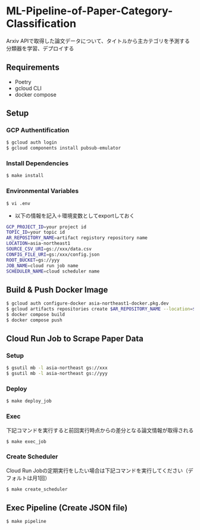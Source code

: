 # ML-Pipeline-of-Paper-Category-Classification
Arxiv APIで取得した論文データについて、タイトルから主カテゴリを予測する分類器を学習、デプロイする

## Requirements
- Poetry
- gcloud CLI
- docker compose

## Setup
### GCP Authentification
```bash
$ gcloud auth login
$ gcloud components install pubsub-emulator
```

### Install Dependencies
```bash
$ make install
```

### Environmental Variables
```bash
$ vi .env
```

- 以下の情報を記入＋環境変数としてexportしておく
```bash
GCP_PROJECT_ID=your project id
TOPIC_ID=your topic id
AR_REPOSITORY_NAME=artifact registory repository name
LOCATION=asia-northeast1
SOURCE_CSV_URI=gs://xxx/data.csv
CONFIG_FILE_URI=gs:/xxx/config.json
ROOT_BUCKET=gs://yyy
JOB_NAME=cloud run job name
SCHEDULER_NAME=cloud scheduler name
```

## Build & Push Docker Image
```bash
$ gcloud auth configure-docker asia-northeast1-docker.pkg.dev
$ gcloud artifacts repositories create $AR_REPOSITORY_NAME --location=$LOCATION --repository-format=docker
$ docker compose build
$ docker compose push
```

## Cloud Run Job to Scrape Paper Data
### Setup
```bash
$ gsutil mb -l asia-northeast gs://xxx
$ gsutil mb -l asia-northeast gs://yyy
```

### Deploy
```bash
$ make deploy_job
```

### Exec
下記コマンドを実行すると前回実行時点からの差分となる論文情報が取得される
```bash
$ make exec_job
```

### Create Scheduler
Cloud Run Jobの定期実行をしたい場合は下記コマンドを実行してください（デフォルトは月1回）
```bash
$ make create_scheduler
```

## Exec Pipeline (Create JSON file)
```bash
$ make pipeline
```
